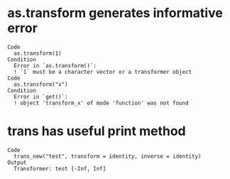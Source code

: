 # as.transform generates informative error

    Code
      as.transform(1)
    Condition
      Error in `as.transform()`:
      ! `1` must be a character vector or a transformer object
    Code
      as.transform("x")
    Condition
      Error in `get()`:
      ! object 'transform_x' of mode 'function' was not found

# trans has useful print method

    Code
      trans_new("test", transform = identity, inverse = identity)
    Output
      Transformer: test [-Inf, Inf]

